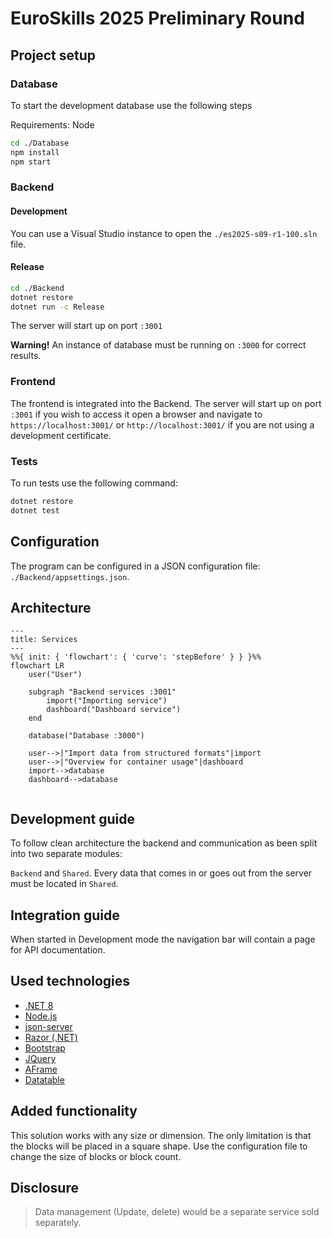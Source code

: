 # EuroSkills 2025 Preliminary Round

## Project setup

### Database

To start the development database use the following steps

Requirements: Node

```bash
cd ./Database
npm install
npm start
```

### Backend

#### Development

You can use a Visual Studio instance to open the `./es2025-s09-r1-100.sln` file.

#### Release

```bash
cd ./Backend
dotnet restore
dotnet run -c Release
```

The server will start up on port `:3001`

**Warning!** An instance of database must be running on `:3000` for correct results.

### Frontend

The frontend is integrated into the Backend. The server will start up on port `:3001` if you wish to access it open a browser and navigate to `https://localhost:3001/` or `http://localhost:3001/` if you are not using a development certificate.

### Tests

To run tests use the following command:

```bash
dotnet restore
dotnet test
```

## Configuration

The program can be configured in a JSON configuration file: `./Backend/appsettings.json`. 

## Architecture


```mermaid
---
title: Services
---
%%{ init: { 'flowchart': { 'curve': 'stepBefore' } } }%%
flowchart LR
    user("User")

    subgraph "Backend services :3001"
        import("Importing service")
        dashboard("Dashboard service")
    end

    database("Database :3000")
    
    user-->|"Import data from structured formats"|import
    user-->|"Overview for container usage"|dashboard
    import-->database
    dashboard-->database
  
```

## Development guide

To follow clean architecture the backend and communication as been split into two separate modules: 

`Backend` and `Shared`. Every data that comes in or goes out from the server must be located in `Shared`.

## Integration guide

When started in Development mode the navigation bar will contain a page for API documentation.

## Used technologies

- [.NET 8](https://dotnet.microsoft.com/)
- [Node.js](https://nodejs.org/en)
- [json-server](https://www.npmjs.com/package/json-server)
- [Razor (.NET)](https://learn.microsoft.com/en-us/aspnet/core/razor-pages)
- [Bootstrap](https://getbootstrap.com/)
- [JQuery](https://jquery.com/)
- [AFrame](https://aframe.io/)
- [Datatable](https://datatables.net/)

## Added functionality

This solution works with any size or dimension. The only limitation is that the blocks will be placed in a square shape. Use the configuration file to change the size of blocks or block count. 

## Disclosure

> Data management (Update, delete) would be a separate service sold separately.
